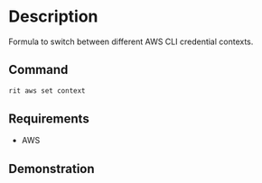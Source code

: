 # Description

Formula to switch between different AWS CLI credential contexts.
## Command

```bash
rit aws set context
```

## Requirements

- AWS

## Demonstration

